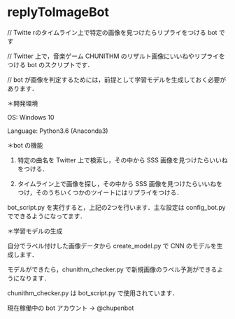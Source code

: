 # replyToImageBot

// Twitte rのタイムライン上で特定の画像を見つけたらリプライをつける bot です

// Twitter 上で，音楽ゲーム CHUNITHM のリザルト画像にいいねやリプライをつける bot のスクリプトです．

// bot が画像を判定するためには，前提として学習モデルを生成しておく必要があります．


＊開発環境

OS: Windows 10

Language: Python3.6 (Anaconda3)


＊bot の機能

1. 特定の曲名を Twitter 上で検索し，その中から SSS 画像を見つけたらいいねをつける．

2. タイムライン上で画像を探し，その中から SSS 画像を見つけたらいいねをつけ，そのうちいくつかのツイートにはリプライをつける．


bot_script.py を実行すると，上記の2つを行います．主な設定は config_bot.py でできるようになってます．



＊学習モデルの生成

自分でラベル付けした画像データから create_model.py で CNN のモデルを生成します．

モデルができたら，chunithm_checker.py で新規画像のラベル予測ができるようになります．

chunithm_checker.py は bot_script.py で使用されています．


現在稼働中の bot アカウント -> @chupenbot
